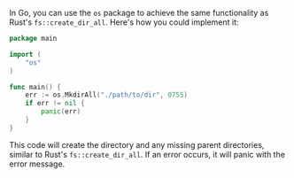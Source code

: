 In Go, you can use the `os` package to achieve the same functionality as Rust's `fs::create_dir_all`. Here's how you could implement it:

```go
package main

import (
	"os"
)

func main() {
	err := os.MkdirAll("./path/to/dir", 0755)
	if err != nil {
		panic(err)
	}
}
```

This code will create the directory and any missing parent directories, similar to Rust's `fs::create_dir_all`. If an error occurs, it will panic with the error message.

